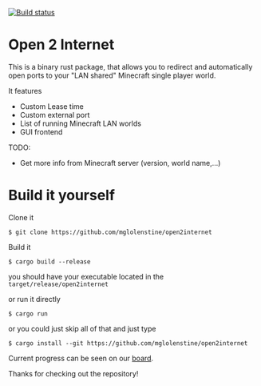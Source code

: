 [![Build status](https://ci.appveyor.com/api/projects/status/jnsp3aqljkyuq0y5?svg=true)](https://ci.appveyor.com/project/MGlolenstine/open2internet)


# Open 2 Internet
This is a binary rust package, that allows you to redirect and automatically open ports to your "LAN shared" Minecraft single player world.

It features
- Custom Lease time
- Custom external port
- List of running Minecraft LAN worlds
- GUI frontend

TODO:
- Get more info from Minecraft server (version, world name,...)


# Build it yourself
Clone it
```
$ git clone https://github.com/mglolenstine/open2internet
```
Build it
```
$ cargo build --release
```
you should have your executable located in the `target/release/open2internet`

or run it directly
```
$ cargo run
```

or you could just skip all of that and just type
```
$ cargo install --git https://github.com/mglolenstine/open2internet
```

Current progress can be seen on our [board](https://boards.mglolenstine.xyz/b/YszTuok5GKCKiXoa7/open2internet).

Thanks for checking out the repository!
